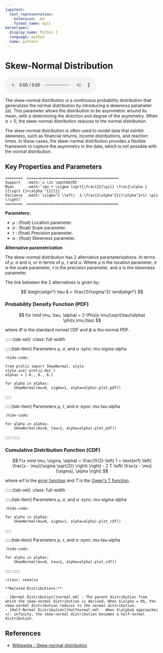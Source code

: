 ```yaml
---
jupytext:
  text_representation:
    extension: .md
    format_name: myst
kernelspec:
  display_name: Python 3
  language: python
  name: python3
---
```

# Skew-Normal Distribution

<audio controls> <source src="../../_static/skewnormal.mp3" type="audio/mpeg"> This browser cannot play the pronunciation audio file for this distribution. </audio>

The skew-normal distribution is a continuous probability distribution that generalizes the normal distribution by introducing a skewness parameter ($\alpha$). This parameter allows the distribution to be asymmetric around its mean, with $\alpha$ determining the direction and degree of the asymmetry. When $\alpha = 0$, the skew-normal distribution reduces to the normal distribution.

The skew-normal distribution is often used to model data that exhibit skewness, such as financial returns, income distributions, and reaction times. In these cases, the skew-normal distribution provides a flexible framework to capture the asymmetry in the data, which is not possible with the normal distribution.

## Key Properties and Parameters

```{eval-rst}
========  ==========================================
Support   :math:`x \in \mathbb{R}`
Mean      :math:`\mu + \sigma \sqrt{\frac{2}{\pi}} \frac{\alpha }{{\sqrt {1+\alpha ^{2}}}}`
Variance  :math:`\sigma^2 \left(  1-\frac{2\alpha^2}{(\alpha^2+1) \pi} \right)`
========  ==========================================
```

**Parameters:**

- $\mu$ : (float) Location parameter.
- $\sigma$ : (float) Scale parameter.
- $\tau$ : (float) Precision parameter.
- $\alpha$ : (float) Skewness parameter.

**Alternative parametrization**

The skew-normal distribution has 2 alternative parameterizations. In terms of $\mu$, $\sigma$ and $\alpha$, or in terms of $\mu$, $\tau$ and $\alpha$. 
Where $\mu$ is the location parameter, $\sigma$ is the scale parameter, $\tau$ is the precision parameter, and $\alpha$ is the skewness parameter.

The link between the 2 alternatives is given by:

$$
\begin{align*}
\tau & = \frac{1}{\sigma^2}
\end{align*}
$$

### Probability Density Function (PDF)

$$
f(x \mid \mu, \tau, \alpha) = 2 \Phi((x-\mu)\sqrt{\tau}\alpha) \phi(x,\mu,\tau)
$$

where $\Phi$ is the standard normal CDF and $\phi$ is the normal PDF.

::::::{tab-set}
:class: full-width

:::::{tab-item} Parameters $\mu$, $\sigma$, and $\alpha$
:sync: mu-sigma-alpha
```{jupyter-execute}
:hide-code:

from preliz import SkewNormal, style
style.use('preliz-doc')
alphas = [-6., 0., 6.]

for alpha in alphas:
    SkewNormal(mu=0, sigma=1, alpha=alpha).plot_pdf()
```
:::::

:::::{tab-item} Parameters $\mu$, $\tau$, and $\alpha$
:sync: mu-tau-alpha

```{jupyter-execute}
:hide-code:

for alpha in alphas:
    SkewNormal(mu=0, tau=1, alpha=alpha).plot_pdf()
```
:::::
::::::

### Cumulative Distribution Function (CDF)

$$
F(x \mid \mu, \sigma, \alpha) = \frac{1}{2} \left( 1 + \text{erf} \left( \frac{x - \mu}{\sigma \sqrt{2}} \right) \right) - 2 T \left( \frac{x - \mu}{\sigma}, \alpha \right)
$$

where $\text{erf}$ is the [error function](https://en.wikipedia.org/wiki/Error_function) and $T$ is the [Owen's T function](https://en.wikipedia.org/wiki/Owen%27s_T_function).

::::::{tab-set}
:class: full-width

:::::{tab-item} Parameters $\mu$, $\sigma$, and $\alpha$
:sync: mu-sigma-alpha
```{jupyter-execute}
:hide-code:

for alpha in alphas:
    SkewNormal(mu=0, sigma=1, alpha=alpha).plot_cdf()
```
:::::

:::::{tab-item} Parameters $\mu$, $\tau$, and $\alpha$
:sync: mu-tau-alpha

```{jupyter-execute}
:hide-code:

for alpha in alphas:
    SkewNormal(mu=0, tau=1, alpha=alpha).plot_cdf()
```
:::::
::::::

```{seealso}
:class: seealso

**Related Distributions:**

- [Normal Distribution](normal.md) - The parent distribution from which the skew-normal distribution is derived. When $\alpha = 0$, the skew-normal distribution reduces to the normal distribution.
- [Half-Normal Distribution](halfnormal.md) - When $\alpha$ approaches +/- infinity, the skew-normal distribution becomes a half-normal distribution.
```

## References

- [Wikipedia - Skew-normal distribution](https://en.wikipedia.org/wiki/Skew_normal_distribution)
